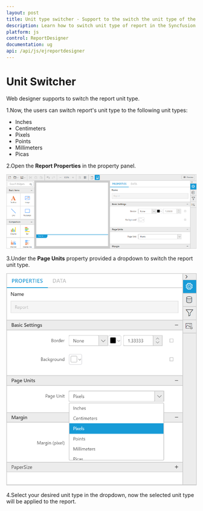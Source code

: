 ```yaml
---
layout: post
title: Unit type switcher - Support to the switch the unit type of the report.
description: Learn how to switch unit type of report in the Syncfusion Web Report Designer
platform: js
control: ReportDesigner
documentation: ug
api: /api/js/ejreportdesigner
---
```


# Unit Switcher

Web designer supports to switch the report unit type.

1.Now, the users can switch report's unit type to the following unit types:

* Inches
* Centimeters
* Pixels
* Points
* Millimeters
* Picas

2.Open the **Report Properties** in the property panel.

![](unitswitcher-images/unitswitcher_img1.png)

3.Under the **Page Units** property provided a dropdown to switch the report unit type.

![](unitswitcher-images/unitswitcher_img2.png)

4.Select your desired unit type in the dropdown, now the selected unit type will be applied to the report.